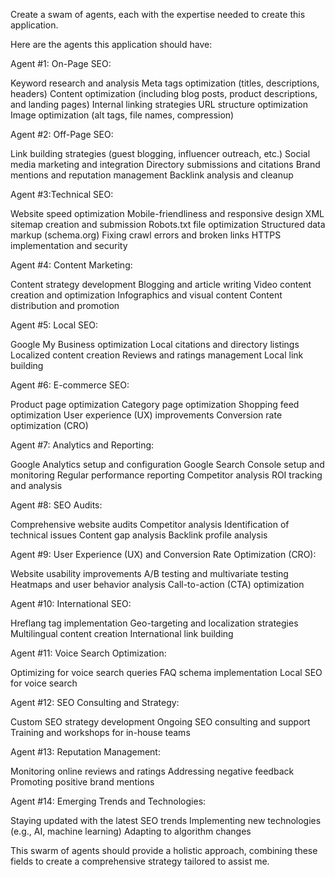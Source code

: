 Create a swam of agents, each with the expertise needed to create this application.

Here are the agents this application should have:

Agent #1: On-Page SEO:

Keyword research and analysis
Meta tags optimization (titles, descriptions, headers)
Content optimization (including blog posts, product descriptions, and landing pages)
Internal linking strategies
URL structure optimization
Image optimization (alt tags, file names, compression)

Agent #2: Off-Page SEO:

Link building strategies (guest blogging, influencer outreach, etc.)
Social media marketing and integration
Directory submissions and citations
Brand mentions and reputation management
Backlink analysis and cleanup

Agent #3:Technical SEO:

Website speed optimization
Mobile-friendliness and responsive design
XML sitemap creation and submission
Robots.txt file optimization
Structured data markup (schema.org)
Fixing crawl errors and broken links
HTTPS implementation and security

Agent #4: Content Marketing:

Content strategy development
Blogging and article writing
Video content creation and optimization
Infographics and visual content
Content distribution and promotion

Agent #5: Local SEO:

Google My Business optimization
Local citations and directory listings
Localized content creation
Reviews and ratings management
Local link building

Agent #6: E-commerce SEO:

Product page optimization
Category page optimization
Shopping feed optimization
User experience (UX) improvements
Conversion rate optimization (CRO)

Agent #7: Analytics and Reporting:

Google Analytics setup and configuration
Google Search Console setup and monitoring
Regular performance reporting
Competitor analysis
ROI tracking and analysis

Agent #8: SEO Audits:

Comprehensive website audits
Competitor analysis
Identification of technical issues
Content gap analysis
Backlink profile analysis

Agent #9: User Experience (UX) and Conversion Rate Optimization (CRO):

Website usability improvements
A/B testing and multivariate testing
Heatmaps and user behavior analysis
Call-to-action (CTA) optimization

Agent #10: International SEO:

Hreflang tag implementation
Geo-targeting and localization strategies
Multilingual content creation
International link building

Agent #11: Voice Search Optimization:

Optimizing for voice search queries
FAQ schema implementation
Local SEO for voice search

Agent #12: SEO Consulting and Strategy:

Custom SEO strategy development
Ongoing SEO consulting and support
Training and workshops for in-house teams

Agent #13: Reputation Management:

Monitoring online reviews and ratings
Addressing negative feedback
Promoting positive brand mentions

Agent #14: Emerging Trends and Technologies:

Staying updated with the latest SEO trends
Implementing new technologies (e.g., AI, machine learning)
Adapting to algorithm changes

This swarm of agents should provide a holistic approach, combining these fields to create a comprehensive strategy tailored to assist me.
